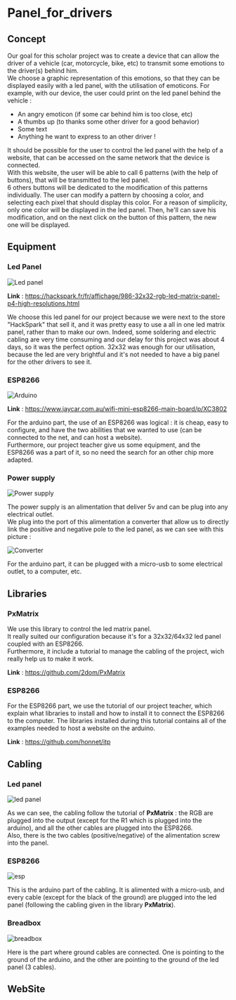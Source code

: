 # Panel_for_drivers

## Concept

Our goal for this scholar project was to create a device that can allow the driver of a vehicle (car, motorcycle, bike, etc) to transmit some emotions to the driver(s) behind him.  
We choose a graphic representation of this emotions, so that they can be displayed easily with a led panel, with the utilisation of emoticons. For example, with our device, the user could print on the led panel behind the vehicle :  

* An angry emoticon (if some car behind him is too close, etc)
* A thumbs up (to thanks some other driver for a good behavior)
* Some text
* Anything he want to express to an other driver !    

It should be possible for the user to control the led panel with the help of a website, that can be accessed on the same network that the device is connected.  
With this website, the user will be able to call 6 patterns (with the help of buttons), that will be transmitted to the led panel.  
6 others buttons will be dedicated to the modification of this patterns individually. The user can modify a pattern by choosing a color, and selecting each pixel that should display this color. For a reason of simplicity, only one color will be displayed in the led panel. Then, he'll can save his modification, and on the next click on the button of this pattern, the new one will be displayed.

## Equipment

### Led Panel

![Led panel](https://zupimages.net/up/19/18/dzn4.png)

__Link__ : https://hackspark.fr/fr/affichage/986-32x32-rgb-led-matrix-panel-p4-high-resolutions.html  

We choose this led panel for our project because we were next to the store "HackSpark" that sell it, and it was pretty easy to use a all in one led matrix panel, rather than to make our own. Indeed, some soldering and electric cabling are very time consuming and our delay for this project was about 4 days, so it was the perfect option. 32x32 was enough for our utilisation, because the led are very brightful and it's not needed to have a big panel for the other drivers to see it.

### ESP8266

![Arduino](https://www.jaycar.com.au/medias/sys_master/images/9229382647838/XC3802-wifi-mini-esp8266-main-boardImageMain-515.jpg)

__Link__ : https://www.jaycar.com.au/wifi-mini-esp8266-main-board/p/XC3802  

For the arduino part, the use of an ESP8266 was logical : it is cheap, easy to configure, and have the two abilities that we wanted to use (can be connected to the net, and can host a website).  
Furthermore, our project teacher give us some equipment, and the ESP8266 was a part of it, so no need the search for an other chip more adapted.

### Power supply

![Power supply](https://zupimages.net/up/19/18/ey8e.png)  

The power supply is an alimentation that deliver 5v and can be plug into any electrical outlet.  
We plug into the port of this alimentation a converter that allow us to directly link the positive and negative pole to the led panel, as we can see with this picture :

![Converter](https://zupimages.net/up/19/18/opml.png)  

For the arduino part, it can be plugged with a micro-usb to some electrical outlet, to a computer, etc.

## Libraries

### PxMatrix  

We use this library to control the led matrix panel.  
It really suited our configuration because it's for a 32x32/64x32 led panel coupled with an ESP8266.  
Furthermore, it include a tutorial to manage the cabling of the project, wich really help us to make it work.

__Link__ : https://github.com/2dom/PxMatrix

### ESP8266

For the ESP8266 part, we use the tutorial of our project teacher, which explain what libraries to install and how to install it to connect the ESP8266 to the computer. The libraries installed during this tutorial contains all of the examples needed to host a website on the arduino.

__Link__ : https://github.com/honnet/itp  


## Cabling

### Led panel  

![led panel](https://zupimages.net/up/19/18/lo90.png)  

As we can see, the cabling follow the tutorial of __PxMatrix__ : the RGB are plugged into the output (except for the R1 which is plugged into the arduino), and all the other cables are plugged into the ESP8266.  
Also, there is the two cables (positive/negative) of the alimentation screw into the panel.

### ESP8266  

![esp](https://zupimages.net/up/19/18/dfo2.png)  

This is the arduino part of the cabling. It is alimented with a micro-usb, and every cable (except for the black of the ground) are plugged into the led panel (following the cabling given in the library __PxMatrix__).

### Breadbox

![breadbox](https://zupimages.net/up/19/18/n924.png)  

Here is the part where ground cables are connected. One is pointing to the ground of the arduino, and the other are pointing to the ground of the led panel (3 cables).


## WebSite
